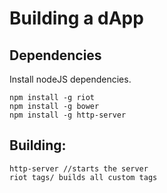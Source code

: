 # Building a dApp

## Dependencies
Install nodeJS dependencies.

```
npm install -g riot
npm install -g bower
npm install -g http-server
```

## Building:

```
http-server //starts the server
riot tags/ builds all custom tags
```

